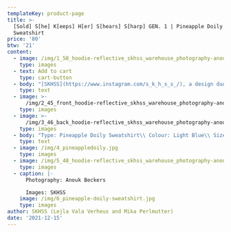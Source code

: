 ```yaml
---
templateKey: product-page
title: >-
  [Sold] S[he] K[eeps] H[er] S[hears] S[harp] GEN. 1 | Pineapple Doily
  Sweatshirt
price: '80'
btw: '21'
content:
  - image: /img/1_50_hoodie-reflective_skhss_warehouse_photography-anouk-beckers.jpg
    type: images
  - text: Add to cart
    type: cart-button
  - body: "[SKHSS](https://www.instagram.com/s_k_h_s_s_/), a design duo consisting of Lejla Vala Verheus and Mika Perlmutter, centres around a deep exploration of traditional and contemporary female-driven textile crafts and a feminization of utility wear and objects. Expanding upon the relationship between function and decoration, SKHSS juxtaposes intricate historic techniques such as crochet with modern printing methods. The aim of the project is to reintegrate discarded materials back into daily life. Through prolonging the usage of textile crafts in the medium of fashion, the boundaries between techniques and aesthetics of past-present-future are ultimately blended and blurred. \r\n\n\r\n\nThe work of SKHSS takes the shape of a collection of hand-crafted garments made from thrifted t-shirts and sweatshirts adapted with additional materials and techniques like yarn, reflective heat foil, dyes and bleach. The prints engage with the multiple layers of information retrieved from crochet charts, which both instruct how to crochet and at the same time describe the crochet visually. These charts are intricately coded diagrams that use a universal language of symbols. Through reading (crochet) code, recreating and creating new code, SKHSS traces and builds upon this historic information. To imbue the garment with its history and immortalize all the hands at play, footnotes are placed on the inside of the garments, tracing the origin of the elements on the garment."
    type: text
  - image: >-
      /img/2_45_front_hoodie-reflective_skhss_warehouse_photography-anouk-beckers.jpg
    type: images
  - image: >-
      /img/3_46_back_hoodie-reflective_skhss_warehouse_photography-anouk-beckers.jpg
    type: images
  - body: "Type: Pineapple Doily Sweatshirt\\ Colour: Light Blue\\ Size: M\\ Material body: 100% cotton, material rib: 86% cotton 14% polyester\n\nCare instructions:\r Wash 30°C inside out. \rDon’t iron\r. Don’t bleach."
    type: text
  - image: /img/4_pineappledoily.jpg
    type: images
  - image: /img/5_48_hoodie-reflective_skhss_warehouse_photography-anouk-beckers.jpg
    type: images
  - caption: |-
      Photography: Anouk Beckers

      Images: SKHSS
    image: /img/6_pineapple-doily-sweatshirt.jpg
    type: images
author: SKHSS (Lejla Vala Verheus and Mika Perlmutter)
date: '2021-12-15'
---
```


